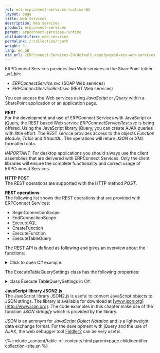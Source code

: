 ```yaml
---
ref: ecs-erpconnect-services-runtime-03
layout: page
title: Web Services
description: Web Services
product: erpconnect-services
parent: erpconnect-services-runtime
childidentifier: web-services
permalink: /:collection/:path
weight: 3
lang: en_GB
old_url: /ERPConnect-Services-EN/default.aspx?pageid=ecs-web-services
---
```


ERPConnect Services provides two Web services in the SharePoint folder *_vti_bin:*

- *ERPConnectService.svc* (SOAP Web services)
- *ERPConnectServiceRest.svc* (REST Web services)

You can access the Web services using *JavaScript* or *jQuery* within a SharePoint application or an application page.

**REST**<br>
For the development and use of ERPConnect Services with JavaScript or jQuery, the REST based Web service *ERPConnectServiceRest.svc* is being offered. Using the JavaScript library jQuery, you can create AJAX queries with little effort.
The REST service provides access to the objects *Function Module, Table* and *XtractQL*. The operations will return *JSON* or *XML* formatted data. 

*IMPORTANT*: For desktop applications you should always use the client assemblies that are delivered with ERPConnect Services. Only the client libraries will ensure the complete functionality and correct usage of ERPConnect Services.

**HTTP POST**<br>
The REST operations are supported with the HTTP method *POST*. 

**REST operations**<br>
The following list shows the REST operations that are provided with ERPConnect Services:
- BeginConnectionScope
- EndConnectionScope
- ExecuteXQL
- CreateFunction
- ExecuteFunction
- ExecuteTableQuery

The REST API is defined as following and gives an overview about the functions:



<details>
<summary>Click to open C# example.</summary>
{% highlight csharp %}
[ServiceContract(Namespace = ERPConnectServiceNamespaces.Contract)]
public interface IERPConnectServiceWSRest
{
  #region Connection Scope Operations
 
  // NOTE: WebMessageBodyStyle.WrappedRequest is not supported for single parameters (see JsonOperationFormatterBehavior)
  [OperationContract]
  [WebInvoke(RequestFormat = WebMessageFormat.Json)]
  ERPExecutionInfo BeginConnectionScope(string applicationName);
 
  [OperationContract]
  [WebInvoke(BodyStyle = WebMessageBodyStyle.WrappedRequest, RequestFormat = WebMessageFormat.Json)]
  ERPExecutionInfo EndConnectionScope(string applicationName, ERPConnectionScope connectionScope);
 
  #endregion
 
  #region XQL Operations
 
  [OperationContract]
  [WebInvoke(BodyStyle = WebMessageBodyStyle.WrappedRequest, RequestFormat = WebMessageFormat.Json)]
  ERPExecutionInfo ExecuteXQL(string applicationName, ERPConnectionScope connectionScope, string query);
 
  #endregion
 
  #region Function Module Operations
 
  [OperationContract]
  [WebInvoke(BodyStyle = WebMessageBodyStyle.WrappedRequest, RequestFormat = WebMessageFormat.Json)]
  ERPExecutionInfo CreateFunction(string applicationName, ERPConnectionScope connectionScope, string name);
 
  [OperationContract]
  [WebInvoke(BodyStyle = WebMessageBodyStyle.WrappedRequest, RequestFormat = WebMessageFormat.Json)]
  ERPExecutionInfo ExecuteFunction(string applicationName, ERPConnectionScope connectionScope, ERPFunction function);
 
  #endregion
 
  #region Table Operations
 
  [OperationContract]
  [WebInvoke(BodyStyle = WebMessageBodyStyle.WrappedRequest, RequestFormat = WebMessageFormat.Json)]
  ERPExecutionInfo ExecuteTableQuery(string applicationName, ERPConnectionScope connectionScope, string tableName, ExecuteTableQuerySettings settings);
 
  #endregion
}
{% endhighlight %}
</details>

The ExecuteTableQuerySettings class has the following properties:



<details>
<summary>class Execute TableQuerySettings in C#.</summary>
{% highlight csharp %}
region class ExecuteTableQuerySettings
public class ExecuteTableQuerySettings
    {
        public int RowSkip { get; set; }
        public int RowCount { get; set; }
        public string WhereClause { get; set; }
        public string OrderClause { get; set; }
        public string CustomFunction { get; set; }
        public bool UseMultibyteExtraction { get; set; }
        public ERPCollection Fields { get; set; }     
    }
#endregion
{% endhighlight %}
</details>


**JavaScript library JSON2.js**<br>
The JavaScript library JSON2.js is useful to convert JavaScript objects to JSON strings. The library is available for download at [www.json.org](http://www.json.org). The code examples in this chapter make use of the function *JSON.stringify* which is provided by the library.

*JSON* is an acronym for *JavaScript Object Notation* and is a lightweight data exchange format. For the development with jQuery and the use of AJAX, the web debugger tool [Fiddler2](http://www.fiddler2.com) can be very useful.

{% include _content/table-of-contents.html parent=page.childidentifier collection=site.en %}